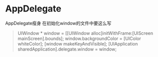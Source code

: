 # AppDelegate
AppDelegate瘦身
在初始化window的文件中要这么写
 >   UIWindow * window = [[UIWindow alloc]initWithFrame:[UIScreen mainScreen].bounds]; 
 >  window.backgroundColor = [UIColor whiteColor];
 >   [window makeKeyAndVisible];
 >    [UIApplication sharedApplication].delegate.window = window;
